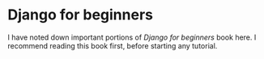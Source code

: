 # Django for beginners

I have noted down important portions of *Django for beginners* book here.
I recommend reading this book first, before starting any tutorial.
